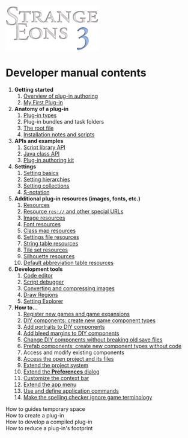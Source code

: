 ![Strange Eons 3](images/se3-header.png)

# Developer manual contents

1. **Getting started**
   1. [Overview of plug-in authoring](dm-overview.md)
   2. [My First Plug-in](dm-first-plugin.md)
2. **Anatomy of a plug-in**
   1. [Plug-in types](dm-plugin-types.md)
   2. Plug-in bundles and task folders
   3. [The root file](dm-eons-plugin.md)
   4. [Installation notes and scripts](dm-installation.md)
3. **APIs and examples**
   1. [Script library API](dm-script-api.md)
   2. [Java class API](dm-java-api.md)
   3. [Plug-in authoring kit](dm-pak.md)
4. **Settings**
   1. [Setting basics](dm-settings.md)
   2. [Setting hierarchies](dm-setting-hierarchies.md)
   3. [Setting collections](dm-setting-collections.md)
   4. [$-notation](dm-dollar-notation.md)
5. **Additional plug-in resources (images, fonts, etc.)**
   1. [Resources](dm-resources.md)
   2. [Resource `res://` and other special URLs](dm-special-urls.md)
   3. [Image resources](dm-res-image.md)
   4. [Font resources](dm-res-font.md)
   5. [Class map resources](dm-res-classmap.md)
   6. [Settings file resources](dm-res-settings.md)
   7. [String table resources](dm-res-string-table.md)
   8. [Tile set resources](dm-res-tile-set.md)
   9. [Silhouette resources](dm-res-silhouette.md)
   10. [Default abbreviation table resources](dm-res-abbrv-table.md)
6. **Development tools**
   1. [Code editor](dm-code-editor.md)
   2. [Script debugger](dm-debugger.md)
   3. [Converting and compressing images](dm-convert-image.md)
   4. [Draw Regions](dm-draw-regions.md)
   5. [Setting Explorer](dm-setting-explorer.md)
7. **How to...**
   1. [Register new games and game expansions](dm-register-game.md)
   2. [DIY components: create new game component types](dm-diy.md)
   3. [Add portraits to DIY components](dm-diy-portraits.md)
   4. [Add bleed margins to DIY components](dm-diy-bleed-margins.md)
   5. [Change DIY components without breaking old save files](dm-compatibility.md)
   6. [Prefab components: create new component types without code](dm-diy-prefab.md)
   7. Access and modify existing components
   8. [Access the open project and its files](dm-project.md)
   9. [Extend the project system](dm-project-ext.md)
   10. [Extend the **Preferences** dialog](dm-preferences.md)
   11. [Customize the context bar](dm-context-bar.md)
   12. [Extend the app menu](dm-app-menu.md)
   13. [Use and define application commands](dm-app-commands.md)
   14. [Make the spelling checker ignore game terminology](dm-spelling-exclusions.md)



How to guides temporary space  
How to create a plug-in  
How to develop a compiled plug-in  
How to reduce a plug-in's footprint

